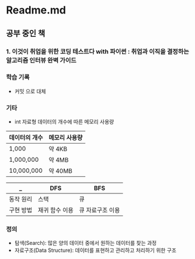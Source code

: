 # Readme.md

## 공부 중인 책

### 1. 이것이 취업을 위한 코딩 테스트다 with 파이썬 : 취업과 이직을 결정하는 알고리즘 인터뷰 완벽 가이드

### 학습 기록
- 커밋 으로 대체

### 기타

- int 자료형 데이터의 개수에 따른 메모리 사용량
  
데이터의 개수 | 메모리 사용량 
---------|----------|
 1,000 | 약 4KB |
 1,000,000 | 약 4MB |
 10,000,000 | 약 40MB |


_ | DFS | BFS
---------|----------|---------
 동작 원리 | 스택 | 큐
 구현 방법 | 재귀 함수 이용 | 큐 자료구조 이용

### 정의

- 탐색(Search): 많은 양의 데이터 중에서 원하는 데이터를 찾는 과정
- 자료구조(Data Structure): 데이터를 표현하고 관리하고 처리하기 위한 구조